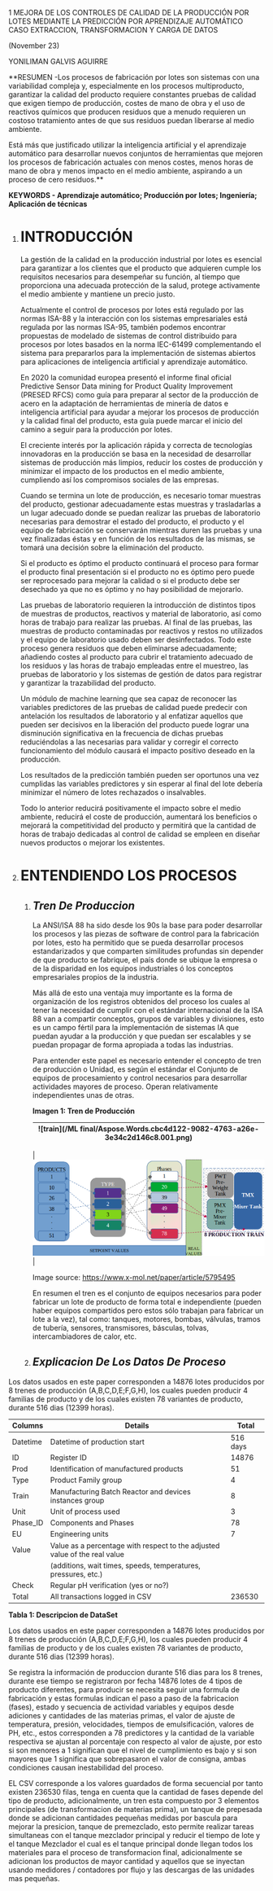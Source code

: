 ﻿1
MEJORA DE LOS CONTROLES DE CALIDAD DE LA PRODUCCIÓN POR LOTES MEDIANTE LA PREDICCIÓN POR APRENDIZAJE AUTOMÁTICO
CASO EXTRACCION, TRANSFORMACION Y CARGA DE DATOS

(November 23)

YONILIMAN GALVIS AGUIRRE​

**RESUMEN -Los procesos de fabricación por lotes son sistemas con una variabilidad compleja y, especialmente en los procesos multiproducto, garantizar la calidad del producto requiere constantes pruebas de calidad que exigen tiempo de producción, costes de mano de obra y el uso de reactivos químicos que producen residuos que a menudo requieren un costoso tratamiento antes de que sus residuos puedan liberarse al medio ambiente.

Está más que justificado utilizar la inteligencia artificial y el aprendizaje automático para desarrollar nuevos conjuntos de herramientas que mejoren los procesos de fabricación actuales con menos costes, menos horas de mano de obra y menos impacto en el medio ambiente, aspirando a un proceso de cero residuos.**

<a name="pointtmp"></a>**KEYWORDS - Aprendizaje automático; Producción por lotes; Ingeniería; Aplicación de técnicas**

1. # INTRODUCCIÓN
   La gestión de la calidad en la producción industrial por lotes es esencial para garantizar a los clientes que el producto que adquieren cumple los requisitos necesarios para desempeñar su función, al tiempo que proporciona una adecuada protección de la salud, protege activamente el medio ambiente y mantiene un precio justo.

   Actualmente el control de procesos por lotes está regulado por las normas ISA-88 y la interacción con los sistemas empresariales está regulada por las normas ISA-95, también podemos encontrar propuestas de modelado de sistemas de control distribuido para procesos por lotes basados en la norma IEC-61499 complementando el sistema para prepararlos para la implementación de sistemas abiertos para aplicaciones de inteligencia artificial y aprendizaje automático.

   En 2020 la comunidad europea presentó el informe final oficial Predictive Sensor Data mining for Product Quality Improvement (PRESED RFCS) como guía para preparar al sector de la producción de acero en la adaptación de herramientas de minería de datos e inteligencia artificial para ayudar a mejorar los procesos de producción y la calidad final del producto, esta guía puede marcar el inicio del camino a seguir para la producción por lotes.

   El creciente interés por la aplicación rápida y correcta de tecnologías innovadoras en la producción se basa en la necesidad de desarrollar sistemas de producción más limpios, reducir los costes de producción y minimizar el impacto de los productos en el medio ambiente, cumpliendo así los compromisos sociales de las empresas.

   Cuando se termina un lote de producción, es necesario tomar muestras del producto, gestionar adecuadamente estas muestras y trasladarlas a un lugar adecuado donde se puedan realizar las pruebas de laboratorio necesarias para demostrar el estado del producto, el producto y el equipo de fabricación se conservarán mientras duren las pruebas y una vez finalizadas éstas y en función de los resultados de las mismas, se tomará una decisión sobre la eliminación del producto.

   Si el producto es óptimo el producto continuará el proceso para formar el producto final presentación si el producto no es óptimo pero puede ser reprocesado para mejorar la calidad o si el producto debe ser desechado ya que no es óptimo y no hay posibilidad de mejorarlo.

   Las pruebas de laboratorio requieren la introducción de distintos tipos de muestras de productos, reactivos y material de laboratorio, así como horas de trabajo para realizar las pruebas. Al final de las pruebas, las muestras de producto contaminadas por reactivos y restos no utilizados y el equipo de laboratorio usado deben ser desinfectados. Todo este proceso genera residuos que deben eliminarse adecuadamente; añadiendo costes al producto para cubrir el tratamiento adecuado de los residuos y las horas de trabajo empleadas entre el muestreo, las pruebas de laboratorio y los sistemas de gestión de datos para registrar y garantizar la trazabilidad del producto.

   Un módulo de machine learning que sea capaz de reconocer las variables predictores de las pruebas de calidad puede predecir con antelación los resultados de laboratorio y al enfatizar aquellos que pueden ser decisivos en la liberación del producto puede lograr una disminución significativa en la frecuencia de dichas pruebas reduciéndolas a las necesarias para validar y corregir el correcto funcionamiento del módulo causará el impacto positivo deseado en la producción.

   Los resultados de la predicción también pueden ser oportunos una vez cumplidas las variables predictores y sin esperar al final del lote debería minimizar el número de lotes rechazados o insalvables.

   Todo lo anterior reducirá positivamente el impacto sobre el medio ambiente, reducirá el coste de producción, aumentará los beneficios o mejorará la competitividad del producto y permitirá que la cantidad de horas de trabajo dedicadas al control de calidad se empleen en diseñar nuevos productos o mejorar los existentes.
1. # ENTENDIENDO LOS PROCESOS
   1. ## *Tren De Produccion*
      La ANSI/ISA 88 ha sido desde los 90s la base para poder desarrollar los procesos y las piezas de software de control para la fabricación por lotes, esto ha permitido que se pueda desarrollar procesos estandarizados y que comparten similitudes profundas sin depender de que producto se fabrique, el país donde se ubique la empresa o de la disparidad en los equipos industriales ó los conceptos empresariales propios de la industria.

      Más allá de esto una ventaja muy importante es la forma de organización de los registros obtenidos del proceso los cuales al tener la necesidad de cumplir con el estándar internacional de la ISA 88 van a compartir conceptos, grupos de variables y divisiones, esto es un campo fértil para la implementación de sistemas IA que puedan ayudar a la producción y que puedan ser escalables y se puedan propagar de forma apropiada a todas las industrias.

      Para entender este papel es necesario entender el concepto de tren de producción o Unidad, es según el estándar el Conjunto de equipos de procesamiento y control necesarios para desarrollar actividades mayores de proceso. Operan relativamente independientes unas de otras.

      **Imagen 1: Tren de Producción**

      |![train](/ML final/Aspose.Words.cbc4d122-9082-4763-a26e-3e34c2d146c8.001.png)|
      | :-: |

      |![alt text](image.png)|

      Image source: https://www.x-mol.net/paper/article/5795495

      En resumen el tren es el conjunto de equipos necesarios para poder fabricar un lote de producto de forma total e independiente (pueden haber equipos compartidos pero estos sólo trabajan para fabricar un lote a la vez), tal como: tanques, motores, bombas, válvulas, tramos de tubería, sensores, transmisores, básculas, tolvas, intercambiadores de calor, etc.

   1. ## *Explicacion De Los Datos De Proceso*
Los datos usados en este paper corresponden a 14876 lotes producidos por 8 trenes de producción (A,B,C,D,E;F,G,H), los cuales pueden producir 4 familias de producto y de los cuales existen 78 variantes de producto, durante 516 dias (12399 horas).

| **Columns** | **Details**                                                                 | **Total** |
|-------------|-----------------------------------------------------------------------------|-----------|
| Datetime    | Datetime of production start                                                | 516 days  |
| ID          | Register ID                                                                 | 14876     |
| Prod        | Identification of manufactured products                                     | 51        |
| Type        | Product Family group                                                        | 4         |
| Train       | Manufacturing Batch Reactor and devices instances group                     | 8         |
| Unit        | Unit of process used                                                        | 3         |
| Phase_ID    | Components and Phases                                                       | 78        |
| EU          | Engineering units                                                           | 7         |
| Value       | Value as a percentage with respect to the adjusted value of the real value  |           |
|             | (additions, wait times, speeds, temperatures, pressures, etc.)              |           |
| Check       | Regular pH verification (yes or no?)                                        |           |
| Total       | All transactions logged in CSV                                              | 236530    |

**Tabla 1: Descripcion de DataSet**

Los datos usados en este paper corresponden a 14876 lotes producidos por 8 trenes de producción (A,B,C,D,E;F,G,H), los cuales pueden producir 4 familias de producto y de los cuales existen 78 variantes de producto, durante 516 dias (12399 horas).

Se registra la información de produccion durante 516 dias para los 8 trenes, durante ese tiempo se registraron por fecha 14876 lotes de 4 tipos de producto diferentes, para producir se necesita seguir una formula de fabricación y estas formulas indican el paso a paso de la fabricacion (fases), estado y secuencia de actividad variables y equipos desde adiciones y cantidades de las materias primas, el valor de ajuste de temperatura, presión, velocidades, tiempos de emulsificación, valores de PH, etc., estos corresponden a 78 predictores y la cantidad de la variable respectiva se ajustan al porcentaje con respecto al valor de ajuste, por esto si son menores a 1 significan que el nivel de cumplimiento es bajo y si son mayores que 1 significa que sobrepasaron el valor de consigna, ambas condiciones causan inestabilidad del proceso.

EL CSV corresponde a los valores guardados de forma secuencial por tanto existen 236530 filas, tenga en cuenta que la cantidad de fases depende del tipo de producto, adicionalmente, un tren esta compuesto por 3 elementos principales (de transformacion de materias prima), un tanque de prepesada donde se adicionan cantidades pequeñas medidas por bascula para mejorar la presicion, tanque de premezclado, esto permite realizar tareas simultaneas con el tanque mezclador principal y reducir el tiempo de lote y el tanque Mezclador el cual es el tanque principal donde llegan todos los materiales para el proceso de transformacion final, adicionalmente se adicionan los productos de mayor cantidad y aquellos que se inyectan usando medidores / contadores por flujo y las descargas de las unidades mas pequeñas.


